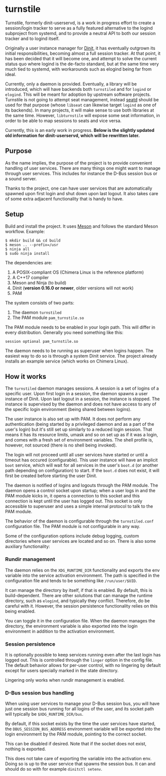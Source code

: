 # turnstile

Turnstile, formerly dinit-userservd, is a work in progress effort to create
a session/login tracker to serve as a fully featured alternative to the logind
subproject from systemd, and to provide a neutral API to both our session
tracker and to logind itself.

Originally a user instance manager for [Dinit](https://github.com/davmac314/dinit),
it has eventually outgrown its initial responsibilities, becoming almost a full
session tracker. At that point, it has been decided that it will become one, and
attempt to solve the current status quo where logind is the de-facto standard,
but at the same time very much tied to systemd, with workarounds such as elogind
being far from ideal.

Currently, only a daemon is provided. Eventually, a library will be introduced,
which will have backends both `turnstiled` and for `logind` or `elogind`. This
will be meant for adoption by upstream software projects. Turnstile is not going
to attempt seat management, instead [seatd](https://git.sr.ht/~kennylevinsen/seatd)
should be used for that purpose (whose `libseat` can likewise target `logind` as
one of its backends). In many projects, it will make sense to use both libraries
at the same time. However, `libturnstile` will expose some seat information, in
order to be able to map sessions to seats and vice versa.

Currently, this is an early work in progress. **Below is the slightly updated old
information for dinit-userservd, which will be rewritten later.**

## Purpose

As the name implies, the purpose of the project is to provide convenient
handling of user services. There are many things one might want to manage
through user services. This includes for instance the D-Bus session bus
or a sound server.

Thanks to the project, one can have user services that are automatically
spawned upon first login and shut down upon last logout. It also takes
care of some extra adjacent functionality that is handy to have.

## Setup

Build and install the project. It uses [Meson](https://mesonbuild.com/) and
follows the standard Meson workflow. Example:

```
$ mkdir build && cd build
$ meson .. --prefix=/usr
$ ninja all
$ sudo ninja install
```

The dependencies are:

1) A POSIX-compliant OS (Chimera Linux is the reference platform)
2) A C++17 compiler
3) Meson and Ninja (to build)
4) Dinit (**version 0.16.0 or newer**, older versions will not work)
5) PAM

The system consists of two parts:

1) The daemon `turnstiled`
2) The PAM module `pam_turnstile.so`

The PAM module needs to be enabled in your login path. This will differ in
every distribution. Generally you need something like this:

```
session optional pam_turnstile.so
```

The daemon needs to be running as superuser when logins happen. The easiest
way to do so is through a system Dinit service. The project already installs
an example service (which works on Chimera Linux).

## How it works

The `turnstiled` daemon manages sessions. A session is a set of logins
of a specific user. Upon first login in a session, the daemon spawns a user
instance of Dinit. Upon last logout in a session, the instance is stopped.
The instance is supervised by the daemon and does not have access to any
of the specific login environment (being shared between logins).

The user instance is also set up with PAM. It does not perform any
authentication (being started by a privileged daemon and as a part of
the user's login) but it's still set up similarly to a reduced login
session. That means it has its resource limits, umask and so on set
up as if it was a login, and comes with a fresh set of environment
variables. The shell profile is, however, not sourced (there is no
shell being invoked).

The login will not proceed until all user services have started or until
a timeout has occured (configurable). This user instance will have an
implicit `boot` service, which will wait for all services in the user's
`boot.d` (or another path depending on configuration) to start. If the
`boot.d` does not exist, it will first be created before starting the
user Dinit.

The daemon is notified of logins and logouts through the PAM module. The
daemon opens a control socket upon startup; when a user logs in and the PAM
module kicks in, it opens a connection to this socket and this connection
is kept until the user has logged out. This socket is only accessible to
superuser and uses a simple internal protocol to talk to the PAM module.

The behavior of the daemon is configurable through the `turnstiled.conf`
configuration file. The PAM module is not configurable in any way.

Some of the configuration options include debug logging, custom directories
where user services are located and so on. There is also some auxiliary
functionality:

### Rundir management

The daemon relies on the `XDG_RUNTIME_DIR` functionality and exports the env
variable into the service activation environment. The path is specified in
the configuration file and tends to be something like `/run/user/$UID`.

It can manage the directory by itself, if that is enabled. By default, this
is build-dependent. There are other solutions that can manage the runtime
directory, such as `elogind`, and typically they conflict. Therefore, do
be careful with it. However, the session persistence functionality relies
on this being enabled.

You can toggle it in the configuration file. When the daemon manages the
directory, the environment variable is also exported into the login
environment in addition to the activation environment.

### Session persistence

It is optionally possible to keep services running even after the last login
has logged out. This is controlled through the `linger` option in the config
file. The default behavior allows for per-user control, with no lingering by
default except for users specially marked in the state directory.

Lingering only works when rundir management is enabled.

### D-Bus session bus handling

When using user services to manage your D-Bus session bus, you will have just
one session bus running for all logins of the user, and its socket path will
typically be `$XDG_RUNTIME_DIR/bus`.

By default, if this socket exists by the time the user services have started,
the `DBUS_SESSION_BUS_ADDRESS` environment variable will be exported into
the login environment by the PAM module, pointing to the correct socket.

This can be disabled if desired. Note that if the socket does not exist,
nothing is exported.

This does not take care of exporting the variable into the activation env.
Doing so is up to the user service that spawns the session bus. It can and
should do so with for example `dinitctl setenv`.
